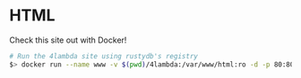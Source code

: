 # HTML

Check this site out with Docker!

```bash
# Run the 4lambda site using rustydb's registry
$> docker run --name www -v $(pwd)/4lambda:/var/www/html:ro -d -p 80:80 rustydb/centos:7-lamp
```
